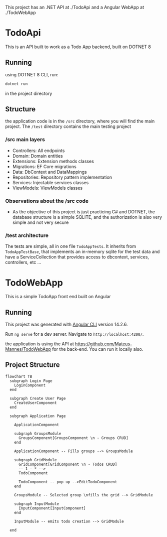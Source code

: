 This project has an .NET API at ./TodoApi and a Angular WebApp at ./TodoWebApp

# TodoApi

This is an API built to work as a Todo App backend, built on DOTNET 8

## Running
using DOTNET 8 CLI, run:
``` cmd
dotnet run
````
in the project directory

## Structure 

the application code is in the `/src` directory, where you will find the main project. The `/test` directory contains the main testing project

### /src main layers

- Controllers: All endpoints
- Domain: Domain entities
- Extensions: Extension methods classes
- Migrations: EF Core migrations
- Data: DbContext and DataMappings
- Repositories: Repository pattern implementation
- Services: Injectable services classes
- ViewModels: ViewModels classes
 
### Observations about the /src code

 - As the objective of this project is just practicing C# and DOTNET, the database structure is a simple SQLITE, and the authorization is also very simple and not very secure

 ### /test architecture

 The tests are simple, all in one file `TodoAppTests`. It inherits from `TodoAppTestBase`, that implements an in-memory sqlite for the test data and have a ServiceCollection that provides access to dbcontext, services, controllers, etc ...  

# TodoWebApp

This is a simple TodoApp front end built on Angular

## Running

This project was generated with [Angular CLI](https://github.com/angular/angular-cli) version 14.2.6.

Run `ng serve` for a dev server. Navigate to `http://localhost:4200/`.

the  application is using the API at https://github.com/Mateus-Mannes/TodoWebApp for the back-end. You can run it locally also.

## Project Structure

``` mermaid
flowchart TB
  subgraph Login Page
    LoginComponent
  end

  subgraph Create User Page
    CreateUserComponent
  end

  subgraph Application Page
    
    ApplicationComponent
    
    subgraph GroupsModule
      GroupsComponent[GroupsComponent \n - Groups CRUD]
    end

    ApplicationComponent -- Fills groups --> GroupsModule

    subgraph GridModule
      GridComponent[GridComponent \n - Todos CRUD]
      -- 1 - * -->
      TodoComponent

      TodoComponent -- pop up -->EditTodoComponent
    end

    GroupsModule -- Selected group \nfills the grid --> GridModule

    subgraph InputModule
      InputComponent[InputComponent]
    end

    InputModule -- emits todo creation --> GridModule

  end
```
